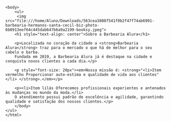 
<!DOCTYPE html>
<html lang="pt-br">
    <head>
        <meta charset="UTF-8">
        <title>Barbearia Alura</title>
        <link rel="stylesheet" href="style.css">
    </head>

    <body>
        <ul>
         <img src="file:///home/Aluno/Downloads/563cea3808f541f0b2f47f74ab6991-barbearia-hermanos-santa-cecil-biz-photo-6b0913eef64c445dab647b6a9a2199-booksy.jpeg">
        <h1 style="text-align: center">Sobre a Barbearia Alura</h1>

        <p>Localizada no coração da cidade a <strong>Barbearia Alura</strong> traz para o mercado o que há de melhor para o seu cabelo e barba. 
        Fundada em 2019, a Barbearia Alura já é destaque na cidade e conquista novos clientes a cada dia.</p>

        <p style="font-size: 20px"><em>Nossa missão é: <strong>"<li>Item vermelho Proporcionar auto-estima e qualidade de vida aos clientes"</li> </strong>.</em></p>

        <p><li>Item lilás Oferecemos profissionais experientes e antenados às mudanças no mundo da moda.</li>
        O atendimento possui padrão de excelência e agilidade, garantindo qualidade e satisfação dos nossos clientes.</p>
        </body>
    </ul>
    </html>
    
   

